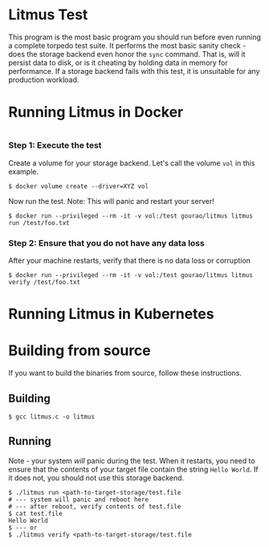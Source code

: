 # Litmus Test

This program is the most basic program you should run before even running a complete torpedo test suite.  It performs the most basic sanity check - does the storage backend even honor the `sync` command.  That is, will it persist data to disk, or is it cheating by holding data in memory for performance.  If a storage backend fails with this test, it is unsuitable for any production workload. 

# Running Litmus in Docker
#
### Step 1: Execute the test


Create a volume for your storage backend.  Let's call the volume `vol` in this example.
```
$ docker volume create --driver=XYZ vol
```

Now run the test.  Note: This will panic and restart your server!
```
$ docker run --privileged --rm -it -v vol:/test gourao/litmus litmus run /test/foo.txt
```

### Step 2: Ensure that you do not have any data loss
After your machine restarts, verify that there is no data loss or corruption

```
$ docker run --privileged --rm -it -v vol:/test gourao/litmus litmus verify /test/foo.txt
```

# Running Litmus in Kubernetes

# Building from source
If you want to build the binaries from source, follow these instructions.

## Building
```
$ gcc litmus.c -o litmus
```

## Running
Note - your system *will* panic during the test.  When it restarts, you need to ensure that the contents of your target file contain the string `Hello World`.  If it does not, you should not use this storage backend.


```
$ ./litmus run <path-to-target-storage/test.file
# --- system will panic and reboot here
# --- after reboot, verify contents of test.file
$ cat test.file
Hello World
$ --- or
$ ./litmus verify <path-to-target-storage/test.file
```
